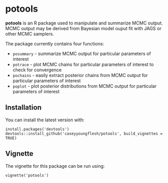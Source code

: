 potools
====

**potools** is an R package used to manipulate and summarize MCMC output. MCMC output may be derived from Bayesian model ouput fit with JAGS or other MCMC samplers.

The package currently contains four functions:

- `posummary` - summarize MCMC output for particular parameters of interest
- `potrace` - plot MCMC chains for particular parameters of interest to check for convergence
- `pochains` - easily extract posterior chains from MCMC output for particular parameters of interest
- `poplot` - plot posterior distributions from MCMC output for particular parameters of interest


Installation
------------

You can install the latest version with:
```{r}
install.packages('devtools')
devtools::install_github('caseyyoungflesh/potools', build_vignettes = TRUE)
```

Vignette
--------

The vignette for this package can be run using:
```{r}
vignette('potools')
```

